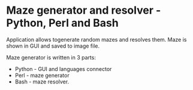 # Maze generator and resolver - Python, Perl and Bash

Application allows togenerate random mazes and resolves them. Maze is shown in GUI and saved to image file.

Maze generator is written in 3 parts:
- Python - GUI and languages connector
- Perl - maze generator
- Bash - maze resolver.
